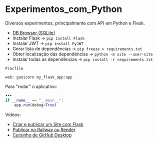 # Experimentos_com_Python
Diversos experimentos, principalmente com API em Python e Flesk.

 - [DB Browser (SQLite)](https://sqlitebrowser.org/)
 - Instalar Flask → `pip install Flask`
 - Instalar JWT → `pip install PyJWT`
 - Gerar lista de dependências → `pip freeze > requirements.txt`
 - Obter localização das dependências → `python -m site --user-site`
 - Instalar todas as dependências → `pip install -r requirements.txt`

`Procfile`
```
web: gunicorn my_flask_app:app
```
Para "rodar" o aplicativo:
```python
•••
if __name__ == "__main__":
    app.run(debug=True)
```

Vídeos:

 - [Criar e publicar um Site com Flask](https://youtu.be/K2ejI4z8Mbg?si=E5gTWMDEVuHfnHfJ)
 - [Publicar no Railway ou Render](https://youtu.be/E9MMZ52InK8?si=zGTQGXnb31oOZWy2)
 - [Cursinho de GitHub Desktop](https://www.youtube.com/watch?v=EGmzAs1G0z0)
